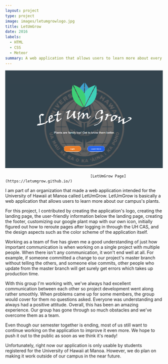 ```yaml
---
layout: project
type: project
image: images/letumgrowlogo.jpg
title: LetUmGrow
date: 2016
labels:
  - HTML
  - CSS
  - Meteor
summary: A web application that allows users to learn more about every plant on University of Hawaii at Manoa's campus.
---
```

<img src="../images/LetUmGrow.png" style="max-width:100%;">

                                          [LetUmGrow Page](https://letumgrow.github.io/)

I am part of an organization that made a web application intended for the University of Hawaii at Manoa called LetUmGrow.
LetUmGrow is basically a web application that allows users to learn more about our campus's plants. 

For this project, I contributed by creating the application's logo, creating the landing page, the user-friendly information below the landing page, creating the footer, customizing our google plant map with our own icon, initially figured out how to reroute pages after logging in through the UH CAS, and the design aspects such as the color scheme of the application itself.

Working as a team of five has given me a good understanding of just how important communication is when working on a single project with multiple people. When there isn't any communication, it won't end well at all. For example, if someone committed a change to our project's master branch without telling the others, and someone else commits, other people who update from the master branch will get surely get errors which takes up production time.

With this group I'm working with, we've always had excellent communication between each other so project development went along rather smoothly. When problems came up for some members, the group would cover for them no questions asked. Everyone was understanding and always had a positive attitude. Overall, this has been an amazing experience. Our group has gone through so much obstacles and we've overcome them as a team.

Even though our semester together is ending, most of us still want to continue working on the application to improve it even more. 
We hope to push it out to the public as soon as we think it's ready!

Unfortunately, right now our application is only usable by students registered for the University of Hawaii at Manoa. 
However, we do plan on making it work outside of our campus in the near future.





